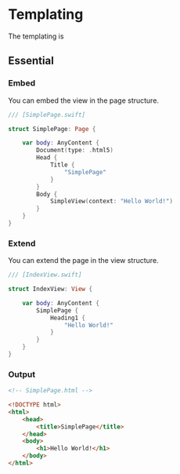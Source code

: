 # Templating

The templating is

## Essential

### Embed

You can embed the view in the page structure.

```swift
/// [SimplePage.swift]

struct SimplePage: Page {

    var body: AnyContent {
        Document(type: .html5)
        Head {
            Title {
                "SimplePage"
            }
        }
        Body {
            SimpleView(context: "Hello World!")
        }
    }
}
```

### Extend

You can extend the page in the view structure.

```swift
/// [IndexView.swift]

struct IndexView: View {

    var body: AnyContent {
        SimplePage {
            Heading1 {
                "Hello World!"
            }
        }
    }
}
```

### Output

```html
<!-- SimplePage.html -->

<!DOCTYPE html> 
<html>
    <head>
        <title>SimplePage</title>
    </head>
    <body>
        <h1>Hello World!</h1>
    </body>
</html>
```

